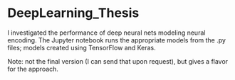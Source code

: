 # DeepLearning_Thesis

I investigated the performance of deep neural nets modeling neural encoding. The Jupyter notebook runs the appropriate models from the .py files; models created using TensorFlow and Keras. 

Note: not the final version (I can send that upon request), but gives a flavor for the approach.
